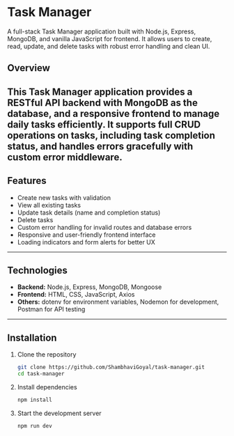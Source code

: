 # Task Manager

A full-stack Task Manager application built with Node.js, Express, MongoDB, and vanilla JavaScript for frontend. It allows users to create, read, update, and delete tasks with robust error handling and clean UI.

## Overview

This Task Manager application provides a RESTful API backend with MongoDB as the database, and a responsive frontend to manage daily tasks efficiently. It supports full CRUD operations on tasks, including task completion status, and handles errors gracefully with custom error middleware.
---
## Features

- Create new tasks with validation  
- View all existing tasks  
- Update task details (name and completion status)  
- Delete tasks  
- Custom error handling for invalid routes and database errors  
- Responsive and user-friendly frontend interface  
- Loading indicators and form alerts for better UX  

---

## Technologies

- **Backend:** Node.js, Express, MongoDB, Mongoose  
- **Frontend:** HTML, CSS, JavaScript, Axios  
- **Others:** dotenv for environment variables, Nodemon for development, Postman for API testing  

---

## Installation

1. Clone the repository  
   ```bash
   git clone https://github.com/ShambhaviGoyal/task-manager.git
   cd task-manager
   ```

2. Install dependencies

   ```bash
   npm install
   ```

3. Start the development server

   ```bash
   npm run dev
   ```
